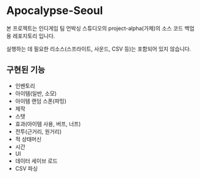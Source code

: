 # Apocalypse-Seoul

본 프로젝트는 인디게임 팀 언박싱 스튜디오의 project-alpha(가제)의 소스 코드 백업용 레포지토리 입니다.

실행하는 데 필요한 리소스(스프라이트, 사운드, CSV 등)는 포함되어 있지 않습니다.

## 구현된 기능
- 인벤토리
- 아이템(일반, 소모)
- 아이템 랜덤 스폰(파밍)
- 제작
- 스탯
- 효과(아이템 사용, 버프, 너프)
- 전투(근거리, 원거리)
- 적 상태머신
- 시간
- UI
- 데이터 세이브 로드
- CSV 파싱
